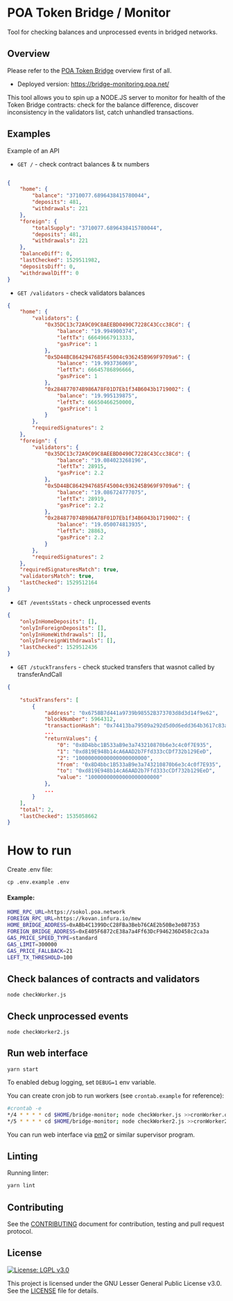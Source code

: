 # POA Token Bridge / Monitor
Tool for checking balances and unprocessed events in bridged networks.

## Overview
Please refer to the [POA Token Bridge](../README.md) overview first of all.

- Deployed version: https://bridge-monitoring.poa.net/

This tool allows you to spin up a NODE.JS server to monitor for health of the Token Bridge contracts: check for the balance difference, discover inconsistency in the validators list, catch unhandled transactions.

## Examples

Example of an API 

* `GET /` - check contract balances & tx numbers

```json

{
    "home": {
        "balance": "3710077.6896438415780044",
        "deposits": 481,
        "withdrawals": 221
    },
    "foreign": {
        "totalSupply": "3710077.6896438415780044",
        "deposits": 481,
        "withdrawals": 221
    },
    "balanceDiff": 0,
    "lastChecked": 1529511982,
    "depositsDiff": 0,
    "withdrawalDiff": 0
}
```

* `GET /validators` - check validators balances
```json
{
    "home": {
        "validators": {
            "0x35DC13c72A9C09C8AEEBD0490C7228C43Ccc38Cd": {
                "balance": "19.994900374",
                "leftTx": 66649667913333,
                "gasPrice": 1
            },
            "0x5D44BC8642947685F45004c936245B969F9709a6": {
                "balance": "19.993736069",
                "leftTx": 66645786896666,
                "gasPrice": 1
            },
            "0x284877074B986A78F01D7Eb1f34B6043b1719002": {
                "balance": "19.995139875",
                "leftTx": 66650466250000,
                "gasPrice": 1
            }
        },
        "requiredSignatures": 2
    },
    "foreign": {
        "validators": {
            "0x35DC13c72A9C09C8AEEBD0490C7228C43Ccc38Cd": {
                "balance": "19.084023268196",
                "leftTx": 28915,
                "gasPrice": 2.2
            },
            "0x5D44BC8642947685F45004c936245B969F9709a6": {
                "balance": "19.086724777075",
                "leftTx": 28919,
                "gasPrice": 2.2
            },
            "0x284877074B986A78F01D7Eb1f34B6043b1719002": {
                "balance": "19.050074813935",
                "leftTx": 28863,
                "gasPrice": 2.2
            }
        },
        "requiredSignatures": 2
    },
    "requiredSignaturesMatch": true,
    "validatorsMatch": true,
    "lastChecked": 1529512164
}
```

* `GET /eventsStats` - check unprocessed events
```json
{
    "onlyInHomeDeposits": [],
    "onlyInForeignDeposits": [],
    "onlyInHomeWithdrawals": [],
    "onlyInForeignWithdrawals": [],
    "lastChecked": 1529512436
}
```

* `GET /stuckTransfers` - check stucked transfers that wasnot called by transferAndCall
```json
{
    
    "stuckTransfers": [
        {
            "address": "0x6758B7d441a9739b98552B373703d8d3d14f9e62",
            "blockNumber": 5964312,
            "transactionHash": "0x74413ba79509a292d5d0d6edd364b3617c83a57b13d603de9deb6c8e6b6c6daf",
            ...
            "returnValues": {
                "0": "0x8D4bbc1B533aB9e3a743210870b6e3c4c0f7E935",
                "1": "0xd819E948b14cA6AAD2b7Ffd333cCDf732b129EeD",
                "2": "10000000000000000000000",
                "from": "0x8D4bbc1B533aB9e3a743210870b6e3c4c0f7E935",
                "to": "0xd819E948b14cA6AAD2b7Ffd333cCDf732b129EeD",
                "value": "10000000000000000000000"
            },
            ...
        }
    ],
    "total": 2,
    "lastChecked": 1535058662
}
```

# How to run
Create .env file:
```
cp .env.example .env
```

#### Example:
```bash
HOME_RPC_URL=https://sokol.poa.network
FOREIGN_RPC_URL=https://kovan.infura.io/mew
HOME_BRIDGE_ADDRESS=0xABb4C1399DcC28FBa3Beb76CAE2b50Be3e087353
FOREIGN_BRIDGE_ADDRESS=0xE405F6872cE38a7a4Ff63DcF946236D458c2ca3a
GAS_PRICE_SPEED_TYPE=standard
GAS_LIMIT=300000
GAS_PRICE_FALLBACK=21
LEFT_TX_THRESHOLD=100
```

## Check balances of contracts and validators
```
node checkWorker.js
```

## Check unprocessed events
```
node checkWorker2.js
```

## Run web interface
```
yarn start
```

To enabled debug logging, set `DEBUG=1` env variable.

You can create cron job to run workers (see `crontab.example` for reference):
```bash
#crontab -e
*/4 * * * * cd $HOME/bridge-monitor; node checkWorker.js >>cronWorker.out 2>>cronWorker.err
*/5 * * * * cd $HOME/bridge-monitor; node checkWorker2.js >>cronWorker2.out 2>>cronWorker2.err
```

You can run web interface via [pm2](https://www.npmjs.com/package/pm2) or similar supervisor program.

## Linting

Running linter:

```bash
yarn lint
```


## Contributing

See the [CONTRIBUTING](../CONTRIBUTING.md) document for contribution, testing and pull request protocol.

## License

[![License: LGPL v3.0](https://img.shields.io/badge/License-LGPL%20v3-blue.svg)](https://www.gnu.org/licenses/lgpl-3.0)

This project is licensed under the GNU Lesser General Public License v3.0. See the [LICENSE](../LICENSE) file for details.
